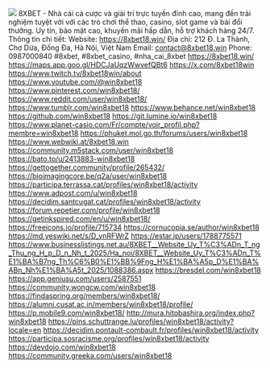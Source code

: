 ![](https://g0v.hackmd.io/_uploads/ByR5nJGPJe.jpg)
8XBET - Nhà cái cá cược và giải trí trực tuyến đỉnh cao, mang đến trải nghiệm tuyệt vời với các trò chơi thể thao, casino, slot game và bài đổi thưởng. Uy tín, bảo mật cao, khuyến mãi hấp dẫn, hỗ trợ khách hàng 24/7.
Thông tin chi tiết:
Website: https://8xbet18.win/
Địa chỉ: 212 Đ. La Thành, Chợ Dừa, Đống Đa, Hà Nội, Việt Nam
Email: contact@8xbet18.win
Phone: 0987000840
#8xbet, #8xbet_casino, #nha_cai_8xbet
https://8xbet18.win/
https://maps.app.goo.gl/HDCJaUqzWwvefQBt6 
https://x.com/8xbet18win
https://www.twitch.tv/8xbet18win/about
https://www.youtube.com/@win8xbet18
https://www.pinterest.com/win8xbet18/
https://www.reddit.com/user/win8xbet18/
https://www.tumblr.com/win8xbet18
https://www.behance.net/win8xbet18
https://github.com/win8xbet18
https://git.lumine.io/win8xbet18
https://www.planet-casio.com/Fr/compte/voir_profil.php?membre=win8xbet18
https://phuket.mol.go.th/forums/users/win8xbet18
https://www.webwiki.at/8xbet18.win
https://community.m5stack.com/user/win8xbet18
 https://bato.to/u/2413883-win8xbet18 
https://gettogether.community/profile/265432/  
https://bioimagingcore.be/q2a/user/win8xbet18 
https://participa.terrassa.cat/profiles/win8xbet18/activity
https://www.adpost.com/u/win8xbet18
https://decidim.santcugat.cat/profiles/win8xbet18/activity
https://forum.repetier.com/profile/win8xbet18 
https://getinkspired.com/en/u/win8xbet18/
https://freeicons.io/profile/715734 
https://cornucopia.se/author/win8xbet18
https://md.yeswiki.net/s/D_ynRFWrZ
https://estar.jp/users/1788775571 
https://www.businesslistings.net.au/8XBET__Website_Uy_T%C3%ADn_T_ng_Thu_ng_H_p_D_n_Nh_t_2025/Ha_noi/8XBET__Website_Uy_T%C3%ADn_T%E1%BA%B7ng_Th%C6%B0%E1%BB%9Fng_H%E1%BA%A5p_D%E1%BA%ABn_Nh%E1%BA%A5t_2025/1088386.aspx
https://bresdel.com/win8xbet18 
https://app.geniusu.com/users/2587551 
https://community.wongcw.com/win8xbet18
https://findaspring.org/members/win8xbet18/
https://alumni.cusat.ac.in/members/win8xbet18/profile/ 
https://p.mobile9.com/win8xbet18/ 
http://mura.hitobashira.org/index.php?win8xbet18
https://pins.schuttrange.lu/profiles/win8xbet18/activity?locale=en
https://decidim.pontault-combault.fr/profiles/win8xbet18/activity
https://participa.sosracisme.org/profiles/win8xbet18/activity
https://devdojo.com/win8xbet18
https://community.greeka.com/users/win8xbet18
